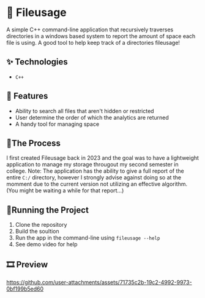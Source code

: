 # 💾 Fileusage


A simple C++ command-line application that recursively traverses directories in a windows based system to report the amount of
space each file is using. A good tool to help keep track of a directories fileusage!


## ✨ Technologies

- `C++`

## 🚀 Features

- Ability to search all files that aren't hidden or restricted
- User determine the order of which the analytics are returned
- A handy tool for managing space

## 📍The Process

I first created Fileusage back in 2023 and the goal was to have a lightweight application to manage my storage througout my second semester in college.
Note: The application has the ability to give a full report of the entire `C:/` directory, however I strongly advise against doing so at the momment due to the current 
version not utilizing an effective algorithm. (You might be waiting a while for that report...)

## 🚦Running the Project

1. Clone the repository
2. Build the soultion
3. Run the app in the command-line using `fileusage --help`
4. See demo video for help

## 🎞️ Preview

https://github.com/user-attachments/assets/71735c2b-19c2-4992-9973-0bf199b5ed60

